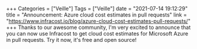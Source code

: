 +++
Categories = ["Veille"]
Tags = ["Veille"]
date = "2021-07-14 19:12:29"
title = "Announcement: Azure cloud cost estimates in pull requests"
link = "https://www.infracost.io/blog/azure-cloud-cost-estimates-pull-requests/"
+++
Thanks to our awesome community, I'm very excited to announce that you can now use Infracost to get cloud cost estimates for Microsoft Azure in pull requests. Try it now, it's free and open source!

